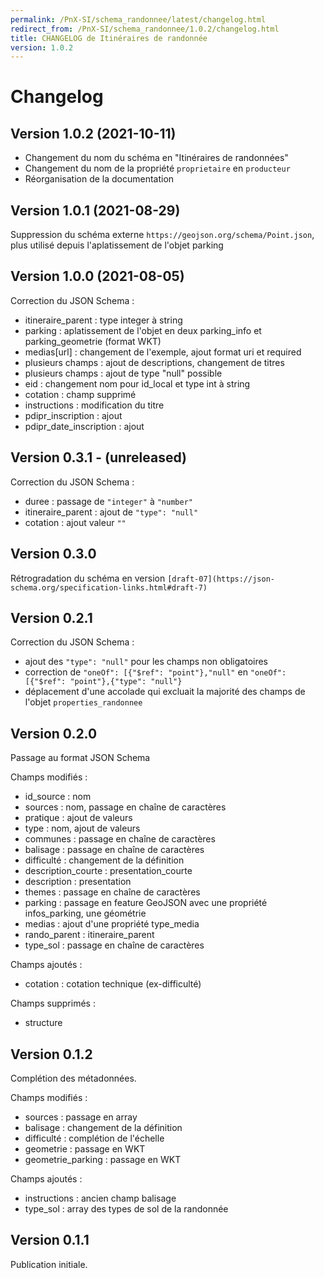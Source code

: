 ```yaml
---
permalink: /PnX-SI/schema_randonnee/latest/changelog.html
redirect_from: /PnX-SI/schema_randonnee/1.0.2/changelog.html
title: CHANGELOG de Itinéraires de randonnée
version: 1.0.2
---
```


# Changelog

## Version 1.0.2 (2021-10-11)

- Changement du nom du schéma en "Itinéraires de randonnées"
- Changement du nom de la propriété `proprietaire` en `producteur`
- Réorganisation de la documentation

## Version 1.0.1 (2021-08-29)

Suppression du schéma externe `https://geojson.org/schema/Point.json`, plus utilisé depuis l'aplatissement de l'objet parking

## Version 1.0.0 (2021-08-05)

Correction du JSON Schema :
- itineraire_parent : type integer à string
- parking : aplatissement de l'objet en deux parking_info et parking_geometrie (format WKT)
- medias[url] : changement de l'exemple, ajout format uri et required
- plusieurs champs : ajout de descriptions, changement de titres
- plusieurs champs : ajout de type "null" possible
- eid : changement nom pour id_local et type int à string
- cotation : champ supprimé
- instructions : modification du titre
- pdipr_inscription : ajout
- pdipr_date_inscription : ajout

## Version 0.3.1 - (unreleased)

Correction du JSON Schema :

- duree : passage de `"integer"` à `"number"`
- itineraire_parent : ajout de `"type": "null"`
- cotation : ajout valeur `""`

## Version 0.3.0

Rétrogradation du schéma en version `[draft-07](https://json-schema.org/specification-links.html#draft-7)`

## Version 0.2.1

Correction du JSON Schema :

- ajout des `"type": "null"` pour les champs non obligatoires
- correction de `"oneOf": [{"$ref": "point"},"null"` en `"oneOf": [{"$ref": "point"},{"type": "null"}`
- déplacement d'une accolade qui excluait la majorité des champs de l'objet `properties_randonnee`

## Version 0.2.0

Passage au format JSON Schema

Champs modifiés :

- id_source : nom
- sources : nom, passage en chaîne de caractères
- pratique : ajout de valeurs
- type : nom, ajout de valeurs
- communes : passage en chaîne de caractères
- balisage : passage en chaîne de caractères
- difficulté : changement de la définition
- description_courte : presentation_courte
- description : presentation
- themes : passage en chaîne de caractères
- parking : passage en feature GeoJSON avec une propriété infos_parking, une géométrie
- medias : ajout d'une propriété type_media
- rando_parent : itineraire_parent
- type_sol : passage en chaîne de caractères

Champs ajoutés :

- cotation : cotation technique (ex-difficulté)

Champs supprimés :

- structure

## Version 0.1.2

Complétion des métadonnées.

Champs modifiés :

- sources : passage en array
- balisage : changement de la définition
- difficulté : complétion de l'échelle
- geometrie : passage en WKT
- geometrie_parking : passage en WKT

Champs ajoutés :

- instructions : ancien champ balisage
- type_sol : array des types de sol de la randonnée

## Version 0.1.1

Publication initiale.